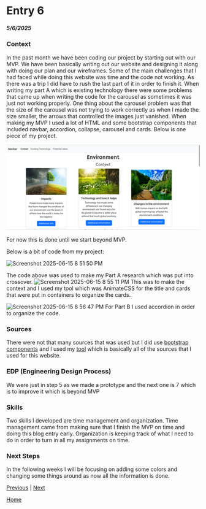 # Entry 6
##### 5/6/2025


### Context
In the past month we have been coding our project by starting out with our MVP. We have been basically writing out our website and designing it along with doing our plan and our wireframes. Some of the main challenges that I had faced while doing this website was time and the code not working. As there was a trip I did have to rush the last part of it in order to finish it. When writing my part A which is existing technology there were some problems that came up when writing the code for the carousel as sometimes it was just not working properly. One thing about the carousel problem was that the size of the carousel was not trying to work correctly as when I made the size smaller, the arrows that controlled the images just vanished. When making my MVP I used a lot of HTML and some bootstrap components that included navbar, accordion, collapse, carousel and cards. Below is one piece of my project.


![Website image](/prep/blog.png)


For now this is done until we start beyond MVP.

Below is a bit of code from my project:


![Screenshot 2025-06-15 8 51 50 PM](https://github.com/user-attachments/assets/39e48201-2b9a-48f9-bcc5-66d0d134803e)

The code above was used to make my Part A research which was put into crossover.
![Screenshot 2025-06-15 8 55 11 PM](https://github.com/user-attachments/assets/19af2ea0-25d4-4a17-9635-b6663443c43d)
This was to make the context and I used my tool which was AnimateCSS for the title and cards that were put in containers to organize the cards. 


![Screenshot 2025-06-15 8 56 47 PM](https://github.com/user-attachments/assets/276fc9a4-6dbd-49d5-9272-ae23e5007c7a)
For Part B I used accordion in order to organize the code. 






### Sources
There were not that many sources that was used but I did use [bootstrap components](https://getbootstrap.com/docs/5.3/components/collapse/) and I used my [tool](https://animate.style/#best-practices) which is basically all of the sources that I used for this website.


### EDP (Engineering Design Process)
We were just in step 5 as we made a prototype and the next one is 7 which is to improve it which is beyond MVP


### Skills
Two skills I developed are time management and organization. Time management came from making sure that I finish the MVP on time and doing this blog entry early. Organization is keeping track of what I need to do in order to turn in all my assignments on time.


### Next Steps
In the following weeks I will be focusing on adding some colors and changing some things around as now all the information is done.


[Previous](entry05.md) | [Next](entry07.md)


[Home](../README.md)
